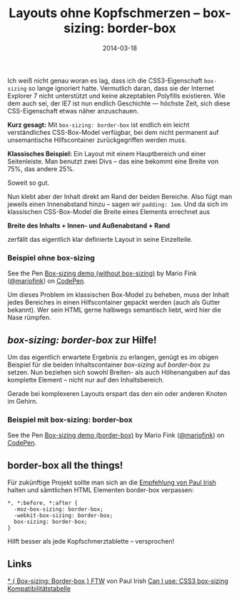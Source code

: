 ﻿---
title: "Layouts ohne Kopfschmerzen – box-sizing: border-box"
description: "Warum die CSS3-Eigenschaft *box-sizing: border-box* benutzt werden sollte."
date: "2014-03-18"
---

Ich weiß nicht genau woran es lag, dass ich die CSS3-Eigenschaft `box-sizing` so lange ignoriert hatte. Vermutlich daran, dass sie der Internet Explorer 7 nicht unterstützt und keine akzeptablen Polyfills existieren.
Wie dem auch sei, der IE7 ist nun endlich Geschichte — höchste Zeit, sich diese CSS-Eigenschaft etwas näher anzuschauen.

**Kurz gesagt:**
Mit `box-sizing: border-box` ist endlich ein leicht verständliches CSS-Box-Model verfügbar, bei dem nicht permanent auf unsemantische Hilfscontainer zurückgegriffen werden muss.

**Klassisches Beispiel:**
Ein Layout mit einem Hauptbereich und einer Seitenleiste. Man benutzt zwei Divs – das eine bekommt eine Breite von 75%, das andere 25%.

Soweit so gut.

Nun klebt aber der Inhalt direkt am Rand der beiden Bereiche. Also fügt man jeweils einen Innenabstand hinzu – sagen wir `padding: 1em`. Und da sich im klassischen CSS-Box-Model die Breite eines Elements errechnet aus

**Breite des Inhalts + Innen- und Außenabstand + Rand**

zerfällt das eigentlich klar definierte Layout in seine Einzelteile.

### Beispiel ohne box-sizing

<p data-height="266" data-theme-id="5148" data-slug-hash="btLso" data-default-tab="result" class='codepen'>See the Pen <a href='http://codepen.io/mariofink/pen/btLso/'>Box-sizing demo (without box-sizing)</a> by Mario Fink (<a href='http://codepen.io/mariofink'>@mariofink</a>) on <a href='http://codepen.io'>CodePen</a>.</p>
<script async src="//codepen.io/assets/embed/ei.js"></script>

Um dieses Problem im klassischen Box-Model zu beheben, muss der Inhalt jedes Bereiches in einen Hilfscontainer gepackt werden (auch als Gutter bekannt). Wer sein HTML gerne halbwegs semantisch liebt, wird hier die Nase rümpfen.

## _box-sizing: border-box_ zur Hilfe!

Um das eigentlich erwartete Ergebnis zu erlangen, genügt es im obigen Beispiel für die beiden Inhaltscontainer _box-sizing_ auf _border-box_ zu setzen. Nun beziehen sich sowohl Breiten- als auch Höhenangaben auf das komplette Element – nicht nur auf den Inhaltsbereich.

Gerade bei komplexeren Layouts erspart das den ein oder anderen Knoten im Gehirn.

### Beispiel mit box-sizing: border-box

<p data-height="268" data-theme-id="5148" data-slug-hash="pEGAc" data-default-tab="result" class='codepen'>See the Pen <a href='http://codepen.io/mariofink/pen/pEGAc/'>Box-sizing demo (border-box)</a> by Mario Fink (<a href='http://codepen.io/mariofink'>@mariofink</a>) on <a href='http://codepen.io'>CodePen</a>.</p>
<script async src="//codepen.io/assets/embed/ei.js"></script>

## border-box all the things!

Für zukünftige Projekt sollte man sich an die [Empfehlung von Paul Irish](http://www.paulirish.com/2012/box-sizing-border-box-ftw/) halten und sämtlichen HTML Elementen border-box verpassen:

    *, *:before, *:after {
      -moz-box-sizing: border-box;
      -webkit-box-sizing: border-box;
      box-sizing: border-box;
    }

Hilft besser als jede Kopfschmerztablette – versprochen!

## Links

[\* { Box-sizing: Border-box } FTW](http://www.paulirish.com/2012/box-sizing-border-box-ftw/) von Paul Irish
[Can I use: CSS3 box-sizing Kompatibilitätstabelle](http://caniuse.com/#feat=css3-boxsizing)
